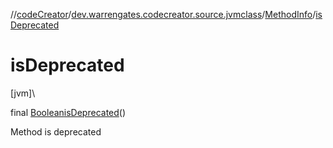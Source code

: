 //[codeCreator](../../../index.md)/[dev.warrengates.codecreator.source.jvmclass](../index.md)/[MethodInfo](index.md)/[isDeprecated](is-deprecated.md)

# isDeprecated

[jvm]\

final [Boolean](https://docs.oracle.com/javase/8/docs/api/java/lang/Boolean.html)[isDeprecated](is-deprecated.md)()

Method is deprecated
